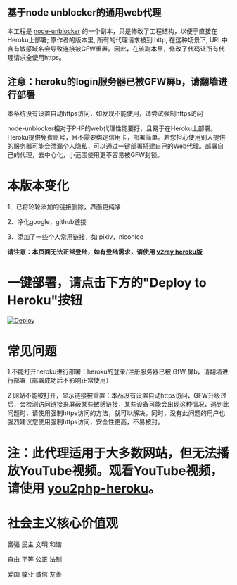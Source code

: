 ## 基于node unblocker的通用web代理
本工程是 [node-unblocker](https://github.com/nfriedly/node-unblocker) 的一个副本，只是修改了工程结构，以便于直接在Heroku上部署;  原作者的版本里, 所有的代理请求被到 http, 在这种场景下, URL中含有敏感域名会导致连接被GFW重置。因此，在该副本里，修改了代码让所有代理请求全使用https。

## 注意：heroku的login服务器已被GFW屏b，请翻墙进行部署
本系统没有设置自动https访问，如发现不能使用，请尝试强制https访问

node-unblocker相对于PHP的web代理性能要好，且易于在Heroku上部署。 Heroku提供免费账号，且不需要绑定信用卡，部署简单。若您担心使用别人提供的服务器可能会泄漏个人隐私，可以通过一键部署搭建自己的Web代理。部署自己的代理，去中心化，小范围使用更不容易被GFW封锁。

# 本版本变化
1、已将轮轮添加的链接删除，界面更纯净

2、净化google，github链接

3、添加了一些个人常用链接，如 pixiv，niconico

**请注意：本页面无法正常登陆，如有登陆需求，请使用 [v2ray heroku版](https://github.com/1006493473/v2ray-heroku)**

# 一键部署，请点击下方的"Deploy to Heroku"按钮

[![Deploy](https://www.herokucdn.com/deploy/button.svg)](https://heroku.com/deploy)

# 常见问题
1 不能打开heroku进行部署：heroku的登录/注册服务器已被 GfW 屏b，请翻墙进行部署（部署成功后不影响正常使用）

2 网站不能被打开，显示链接被重置：本品没有设置自动https访问，GFW升级过后，会检测访问链接来屏蔽某些敏感链接，某些设备可能会出现这种情况，遇到此问题时，请使用强制https访问的方法，就可以解决。同时，没有此问题的用户也强烈建议您使用强制https访问，安全性更高，不易被封。

# 注：此代理适用于大多数网站，但无法播放YouTube视频。观看YouTube视频，请使用 [you2php-heroku](https://github.com/1006493473/you2php-heroku)。

# 社会主义核心价值观
 富强 民主 文明 和谐
 
 自由 平等 公正 法制
 
 爱国 敬业 诚信 友善
